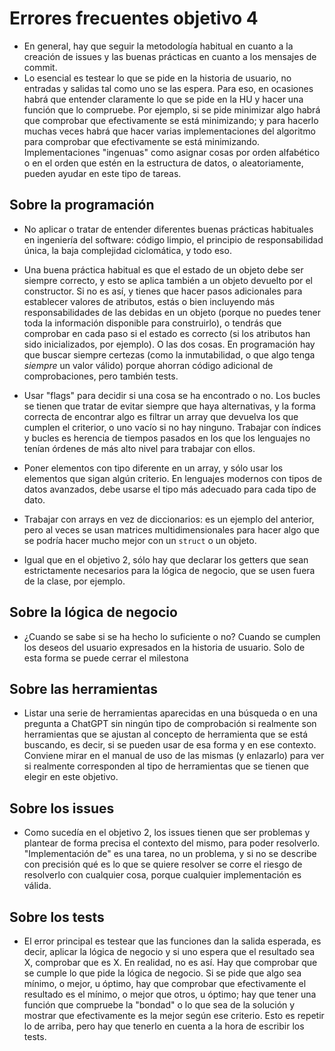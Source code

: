# Errores frecuentes objetivo 4

* En general, hay que seguir la metodología habitual en cuanto a la creación de
  issues y las buenas prácticas en cuanto a los mensajes de commit.
* Lo esencial es testear lo que se pide en la historia de usuario, no entradas
  y salidas tal como uno se las espera. Para eso, en ocasiones habrá que
  entender claramente lo que se pide en la HU y hacer una función que lo
  compruebe. Por ejemplo, si se pide minimizar algo habrá que comprobar que
  efectivamente se está minimizando; y para hacerlo muchas veces habrá que hacer
  varias implementaciones del algoritmo para comprobar que efectivamente se está
  minimizando. Implementaciones "ingenuas" como asignar cosas por orden
  alfabético o en el orden que estén en la estructura de datos, o
  aleatoriamente, pueden ayudar en este tipo de tareas.

## Sobre la programación

* No aplicar o tratar de entender diferentes buenas prácticas
  habituales en ingeniería del software: código limpio, el principio
  de responsabilidad única, la baja complejidad ciclomática, y todo
  eso.
  
* Una buena práctica habitual es que el estado de un objeto debe ser siempre
  correcto, y esto se aplica también a un objeto devuelto por el constructor. Si
  no es así, y tienes que hacer pasos adicionales para establecer valores de
  atributos, estás o bien incluyendo más responsabilidades de las debidas en un
  objeto (porque no puedes tener toda la información disponible para
  construirlo), o tendrás que comprobar en cada paso si el estado es correcto
  (si los atributos han sido inicializados, por ejemplo). O las dos cosas. En
  programación hay que buscar siempre certezas (como la inmutabilidad, o que
  algo tenga *siempre* un valor válido) porque ahorran código adicional de
  comprobaciones, pero también tests.

* Usar "flags" para decidir si una cosa se ha encontrado o no. Los
  bucles se tienen que tratar de evitar siempre que haya alternativas,
  y la forma correcta de encontrar algo es filtrar un array que
  devuelva los que cumplen el criterior, o uno vacío si no hay
  ninguno. Trabajar con índices y bucles es herencia de tiempos
  pasados en los que los lenguajes no tenían órdenes de más alto nivel
  para trabajar con ellos.

* Poner elementos con tipo diferente en un array, y sólo usar los
  elementos que sigan algún criterio. En lenguajes modernos con tipos
  de datos avanzados, debe usarse el tipo más adecuado para cada tipo
  de dato.

* Trabajar con arrays en vez de diccionarios: es un ejemplo del
  anterior, pero al veces se usan matrices multidimensionales para
  hacer algo que se podría hacer mucho mejor con un `struct` o un
  objeto.

* Igual que en el objetivo 2, sólo hay que declarar los getters que sean
  estrictamente necesarios para la lógica de negocio, que se usen fuera de la
  clase, por ejemplo.

## Sobre la lógica de negocio

* ¿Cuando se sabe si se ha hecho lo suficiente o no? Cuando se cumplen
  los deseos del usuario expresados en la historia de usuario.  Solo
  de esta forma se puede cerrar el milestona

## Sobre las herramientas

* Listar una serie de herramientas aparecidas en una búsqueda o en una pregunta
  a ChatGPT sin ningún tipo de comprobación si realmente son herramientas que se
  ajustan al concepto de herramienta que se está buscando, es decir, si se
  pueden usar de esa forma y en ese contexto. Conviene mirar en el manual de uso
  de las mismas (y enlazarlo) para ver si realmente corresponden al tipo de
  herramientas que se tienen que elegir en este objetivo.

## Sobre los issues

* Como sucedía en el objetivo 2, los issues tienen que ser problemas y plantear
  de forma precisa el contexto del mismo, para poder resolverlo. "Implementación
  de" es una tarea, no un problema, y si no se describe con precisión qué es lo
  que se quiere resolver se corre el riesgo de resolverlo con cualquier cosa,
  porque cualquier implementación es válida.

## Sobre los tests

* El error principal es testear que las funciones dan la salida esperada, es
  decir, aplicar la lógica de negocio y si uno espera que el resultado sea X,
  comprobar que es X. En realidad, no es así. Hay que comprobar que se cumple lo
  que pide la lógica de negocio. Si se pide que algo sea mínimo, o mejor, u
  óptimo, hay que comprobar que efectivamente el resultado es el mínimo, o mejor
  que otros, u óptimo; hay que tener una función que compruebe la "bondad" o lo
  que sea de la solución y mostrar que efectivamente es la mejor según ese
  criterio. Esto es repetir lo de arriba, pero hay que tenerlo en cuenta a la
  hora de escribir los tests.
